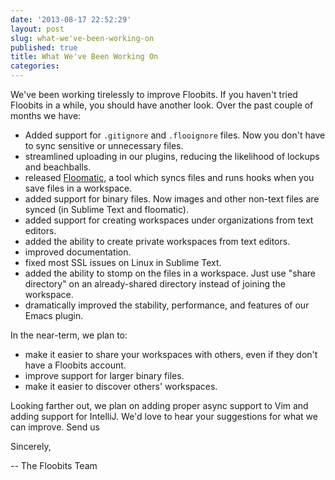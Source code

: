 ```yaml
---
date: '2013-08-17 22:52:29'
layout: post
slug: what-we've-been-working-on
published: true
title: What We've Been Working On
categories:
---
```


We've been working tirelessly to improve Floobits. If you haven't tried Floobits in a while, you should have another look.  Over the past couple of months we have:

* Added support for `.gitignore` and `.flooignore` files. Now you don't have to sync sensitive or unnecessary files.
* streamlined uploading in our plugins, reducing the likelihood of lockups and beachballs.
* released [Floomatic](https://github.com/Floobits/floomatic), a tool which syncs files and runs hooks when you save files in a workspace.
* added support for binary files. Now images and other non-text files are synced (in Sublime Text and floomatic).
* added support for creating workspaces under organizations from text editors.
* added the ability to create private workspaces from text editors.
* improved documentation.
* fixed most SSL issues on Linux in Sublime Text.
* added the ability to stomp on the files in a workspace. Just use "share directory" on an already-shared directory instead of joining the workspace.
* dramatically improved the stability, performance, and features of our Emacs plugin.

In the near-term, we plan to:

* make it easier to share your workspaces with others, even if they don't have a Floobits account.
* improve support for larger binary files.
* make it easier to discover others' workspaces.

Looking farther out, we plan on adding proper async support to Vim and adding support for IntelliJ. We'd love to hear your suggestions for what we can improve. Send us

Sincerely,

-- The Floobits Team

